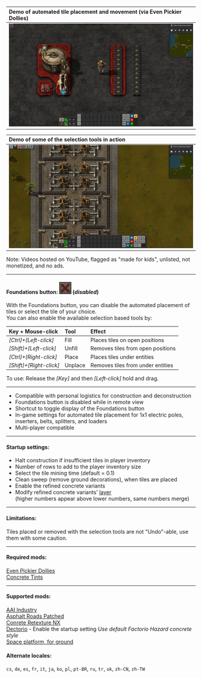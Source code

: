 |Demo of automated tile placement and movement (via Even Pickier Dollies)|
|:----|
|[![](https://github.com/0n0w1c/Foundations/blob/main/graphics/thumbnails/place-thumbnail.png?raw=true)](https://www.youtube.com/embed/n1DdTgi3gu4)|

&NewLine;
&NewLine;

|Demo of some of the selection tools in action|
|:----|
|[![](https://github.com/0n0w1c/Foundations/blob/main/graphics/thumbnails/tools-thumbnail.png?raw=true)](https://www.youtube.com/embed/-miukT1D6n0)|

&NewLine;
&NewLine;

Note: Videos hosted on YouTube, flagged as "made for kids", unlisted, not monetized, and no ads.  

---

&NewLine;

#### Foundations button: ![](https://github.com/0n0w1c/Foundations/blob/main/graphics/icons/disabled_32x32.png?raw=true) (*disabled*)

With the Foundations button, you can disable the automated placement of tiles or select the tile of your choice.  
You can also enable the available selection based tools by:  

| Key + Mouse-click       | Tool    | Effect                            |
| :---------------------- | :------ | :-------------------------------- |
| *[Ctrl]+[Left-click]*   | Fill    | Places tiles on open positions    |
| *[Shift]+[Left-click]*  | Unfill  | Removes tiles from open positions |
| *[Ctrl]+[Right-click]*  | Place   | Places tiles under entities       |
| *[Shift]+[Right-click]* | Unplace | Removes tiles from under entities |

To use: Release the *[Key]* and then *[Left-click]* hold and drag.  

---

* Compatible with personal logistics for construction and deconstruction  
* Foundations button is disabled while in remote view  
* Shortcut to toggle display of the Foundations button  
* In-game settings for automated tile placement for 1x1 electric poles, inserters, belts, splitters, and loaders  
* Multi-player compatible

---

#### Startup settings:  
* Halt construction if insufficient tiles in player inventory  
* Number of rows to add to the player inventory size  
* Select the tile mining time (default = 0.1)  
* Clean sweep (remove ground decorations), when tiles are placed  
* Enable the refined concrete variants 
* Modify refined concrete variants' [layer](https://mods.factorio.com/mod/Foundations/faq)  
  (higher numbers appear above lower numbers, same numbers merge)  

---

#### Limitations:  
Tiles placed or removed with the selection tools are not "Undo"-able, use them with some caution.  

---

#### Required mods:
[Even Pickier Dollies](https://mods.factorio.com/mod/even-pickier-dollies)  
[Concrete Tints](https://mods.factorio.com/mod/Concrete-Tints)

---

#### Supported mods:
[AAI Industry](https://mods.factorio.com/mod/aai-industry)  
[Asphalt Roads Patched](https://mods.factorio.com/mod/AsphaltRoadsPatched)  
[Conrete Retexture NX](https://mods.factorio.com/mod/conrete-retexture-nx)  
[Dectorio](https://mods.factorio.com/mod/Dectorio) - Enable the startup setting *Use default Factorio Hazard concrete style*  
[Space platform, for ground](https://mods.factorio.com/mod/space-platform-for-ground)  

#### Alternate locales:  
`cs`, `de`, `es`, `fr`, `it`, `ja`, `ko`, `pl`, `pt-BR`, `ru`, `tr`, `uk`, `zh-CN`, `zh-TW`
